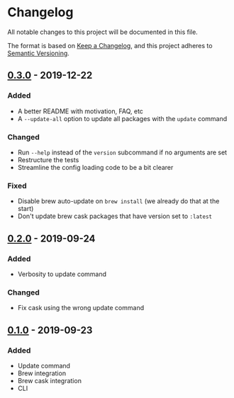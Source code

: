 # Changelog
All notable changes to this project will be documented in this file.

The format is based on [Keep a Changelog](https://keepachangelog.com/en/1.0.0/),
and this project adheres to [Semantic Versioning](https://semver.org/spec/v2.0.0.html).

## [0.3.0] - 2019-12-22
### Added
- A better README with motivation, FAQ, etc
- A `--update-all` option to update all packages with the `update` command

### Changed
- Run `--help` instead of the `version` subcommand if no arguments are set
- Restructure the tests
- Streamline the config loading code to be a bit clearer

### Fixed
- Disable brew auto-update on `brew install` (we already do that at the start)
- Don't update brew cask packages that have version set to `:latest`


## [0.2.0] - 2019-09-24
### Added
- Verbosity to update command

### Changed
- Fix cask using the wrong update command

## [0.1.0] - 2019-09-23
### Added
- Update command
- Brew integration
- Brew cask integration
- CLI

[0.3.0]: https://github.com/akeboshiwind/mpm/compare/0.2.0...0.3.0
[0.2.0]: https://github.com/akeboshiwind/mpm/compare/0.1.0...0.2.0
[0.1.0]: https://github.com/akeboshiwind/mpm/releases/tag/0.1.0
